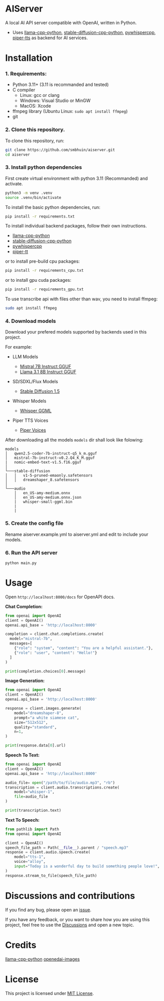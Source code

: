 # AIServer

A local AI API server compatible with OpenAI, written in Python.

- Uses [llama-cpp-python](https://github.com/abetlen/llama-cpp-python), [stable-diffusion-cpp-python](https://github.com/william-murray1204/stable-diffusion-cpp-python), [pywhispercpp](https://github.com/absadiki/pywhispercpp), [piper-tts](https://github.com/rhasspy/piper) as backend for AI services.

# Installation

### 1. Requirements:

  - Python 3.11+ (3.11 is recommanded and tested)
  - C compiler
      - Linux: gcc or clang
      - Windows: Visual Studio or MinGW
      - MacOS: Xcode
  - ffmpeg library (Ubuntu Linux: `sudo apt install ffmpeg`)
  - git

### 2. Clone this repository.

To clone this repository, run:

```bash
git clone https://github.com/smbhuin/aiserver.git
cd aiserver
```

### 3. Install python dependencies

First create virtual environment with python 3.11 (Recommanded) and activate.

```bash
python3 -m venv .venv
source .venv/bin/activate
```

To install the basic python dependencies, run:

```bash
pip install -r requirements.txt
```

To install individual backend packages, follow their own instructions.

- [llama-cpp-python](https://github.com/abetlen/llama-cpp-python?tab=readme-ov-file#installation)
- [stable-diffusion-cpp-python](https://github.com/william-murray1204/stable-diffusion-cpp-python?tab=readme-ov-file#installation)
- [pywhispercpp](https://github.com/absadiki/pywhispercpp?tab=readme-ov-file#installation)
- [piper-tt](https://github.com/rhasspy/piper?tab=readme-ov-file#installation)

or to install pre-build cpu packages:

```bash
pip install -r requirements_cpu.txt
```

or to install gpu cuda packages:

```bash
pip install -r requirements_gpu.txt
```

To use transcribe api with files other than wav, you need to install ffmpeg: 

```bash
sudo apt install ffmpeg
```

### 4. Download models

Download your prefered models supported by backends used in this project.

For example:

- LLM Models
  - [Mistral 7B Instruct GGUF](https://huggingface.co/TheBloke/Mistral-7B-Instruct-v0.1-GGUF)
  - [Llama 3.1 8B Instruct GGUF](https://huggingface.co/bartowski/Meta-Llama-3.1-8B-Instruct-GGUF)

- SD/SDXL/Flux Models
  - [Stable Diffusion 1.5](https://huggingface.co/stable-diffusion-v1-5/stable-diffusion-v1-5)

- Whisper Models
  - [Whisper GGML](https://huggingface.co/ggerganov/whisper.cpp)

- Piper TTS Voices
  - [Piper Voices](https://github.com/rhasspy/piper/blob/master/VOICES.md)

After downloading all the models `models` dir shall look like folowing:

```
models
│   qwen2.5-coder-7b-instruct-q5_k_m.gguf
│   mistral-7b-instruct-v0.2.Q4_K_M.gguf
|   nomic-embed-text-v1.5.f16.gguf
│
└───stable-diffusion
│   │   v1-5-pruned-emaonly.safetensors
│   │   dreamshaper_8.safetensors
│
└───audio
    │   en_US-amy-medium.onnx
    │   en_US-amy-medium.onnx.json
    |   whisper-small-ggml.bin
    |
    |
```

### 5. Create the config file

Rename aiserver.example.yml to aiserver.yml and edit to include your models.

### 6. Run the API server

`python main.py`

# Usage

Open `http://localhost:8000/docs` for OpenAPI docs.

**Chat Completion:**

```python
from openai import OpenAI
client = OpenAI()
openai.api_base = 'http://localhost:8000'

completion = client.chat.completions.create(
  model="mistral-7b",
  messages=[
    {"role": "system", "content": "You are a helpful assistant."},
    {"role": "user", "content": "Hello!"}
  ]
)

print(completion.choices[0].message)
```

**Image Generation:**

```python
from openai import OpenAI
client = OpenAI()
openai.api_base = 'http://localhost:8000'

response = client.images.generate(
    model="dreamshaper-8",
    prompt="a white siamese cat",
    size="512x512",
    quality="standard",
    n=1,
)

print(response.data[0].url)
```

**Speech To Text:**

```python
from openai import OpenAI
client = OpenAI()
openai.api_base = 'http://localhost:8000'

audio_file= open("/path/to/file/audio.mp3", "rb")
transcription = client.audio.transcriptions.create(
    model="whisper-1", 
    file=audio_file
)

print(transcription.text)
```

**Text To Speech:**

```python
from pathlib import Path
from openai import OpenAI

client = OpenAI()
speech_file_path = Path(__file__).parent / "speech.mp3"
response = client.audio.speech.create(
    model="tts-1",
    voice="alloy",
    input="Today is a wonderful day to build something people love!",
)
response.stream_to_file(speech_file_path)
```

# Discussions and contributions

If you find any bug, please open an [issue](https://github.com/smbhuin/aiserver/issues).

If you have any feedback, or you want to share how you are using this project, feel free to use the [Discussions](https://github.com/smbhuin/aiserver/discussions) and open a new topic.

# Credits

[llama-cpp-python](https://github.com/abetlen/llama-cpp-python)
[openedai-images](https://github.com/matatonic/openedai-images)

# License

This project is licensed under [MIT License](./LICENSE.md).
